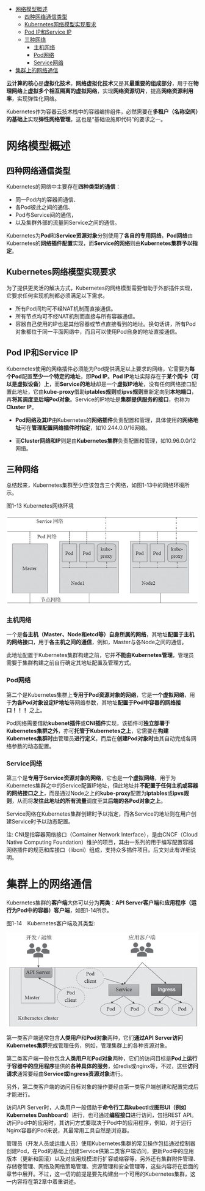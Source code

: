 
<!-- @import "[TOC]" {cmd="toc" depthFrom=1 depthTo=6 orderedList=false} -->

<!-- code_chunk_output -->

- [网络模型概述](#网络模型概述)
  - [四种网络通信类型](#四种网络通信类型)
  - [Kubernetes网络模型实现要求](#kubernetes网络模型实现要求)
  - [Pod IP和Service IP](#pod-ip和service-ip)
  - [三种网络](#三种网络)
    - [主机网络](#主机网络)
    - [Pod网络](#pod网络)
    - [Service网络](#service网络)
- [集群上的网络通信](#集群上的网络通信)

<!-- /code_chunk_output -->

**云计算的核心**是**虚拟化技术**，**网络虚拟化技术**又是其**最重要的组成部分**，用于在**物理网络**上**虚拟多个相互隔离的虚拟网络**，实现**网络资源切片**，提高**网络资源利用率**，实现弹性化网络。

Kubernetes作为容器云技术栈中的容器编排组件，必然需要在**多租户（名称空间）的基础上**实现**弹性网络管理**，这也是“基础设施即代码”的要求之一。

# 网络模型概述

## 四种网络通信类型

Kubernetes的网络中主要存在**四种类型的通信**：

* 同一Pod内的容器间通信、
* 各Pod彼此之间的通信、
* Pod与Service间的通信，
* 以及集群外部的流量同Service之间的通信。

Kubernetes为**Pod**和**Service资源对象**分别使用了**各自的专用网络**，**Pod网络**由Kubernetes的**网络插件配置**实现，而**Service的网络**则由**Kubernetes集群予以指定**。

## Kubernetes网络模型实现要求

为了提供更灵活的解决方式，Kubernetes的网络模型需要借助于外部插件实现，它要求任何实现机制都必须满足以下需求。

* 所有Pod间均可不经NAT机制而直接通信。
* 所有节点均可不经NAT机制而直接与所有容器通信。
* 容器自己使用的IP也是其他容器或节点直接看到的地址。换句话讲，所有Pod对象都位于同一平面网络中，而且可以使用Pod自身的地址直接通信。

## Pod IP和Service IP

Kubernetes使用的网络插件必须能为Pod提供满足以上要求的网络，它需要为**每个Pod**配置**至少一个特定的地址**，即**Pod IP**。**Pod IP**地址实际存在于**某个网卡（可以是虚拟设备）上**，而**Service的地址**却是一个**虚拟IP地址**，没有任何网络接口配置此地址，它由**kube-proxy**借助**iptables规则**或**ipvs规则**重新定向到**本地端口**，再**将其调度至后端Pod对象**。Service的IP地址是**集群提供服务的接口**，也称为**Cluster IP**。

* **Pod网络及其IP**由Kubernetes的**网络插件**负责配置和管理，具体使用的**网络地址**可在**管理配置网络插件时指定**，如10.244.0.0/16网络。

* 而**Cluster网络和IP**则是由**Kubernetes集群**负责配置和管理，如10.96.0.0/12网络。

## 三种网络

总结起来，Kubernetes集群至少应该包含三个网络，如图1-13中的网络环境所示。

图1-13 Kubernetes网络环境

![2019-10-15-14-53-29.png](./images/2019-10-15-14-53-29.png)

### 主机网络

一个是**各主机（Master、Node和etcd等）自身所属的网络**，其地址**配置于主机的网络接口**，用于**各主机之间的通信**，例如，Master与各Node之间的通信。

此地址配置于Kubernetes集群构建之前，它并**不能由Kubernetes管理**，管理员需要于集群构建之前自行确定其地址配置及管理方式。

### Pod网络

第二个是Kubernetes集群上**专用于Pod资源对象的网络**，它是**一个虚拟网络**，用于**为各Pod对象设定IP地址**等网络参数，其地址**配置于Pod中容器的网络接口！！！** 之上。

Pod网络需要借助**kubenet插件**或**CNI插件**实现，该插件可**独立部署于Kubernetes集群之外**，亦可**托管于Kubernetes之上**，它需要在**构建Kubernetes集群时**由管理员**进行定义**，而后在**创建Pod对象时**由其自动完成各网络参数的动态配置。

### Service网络

第三个是**专用于Service资源对象的网络**，它也是**一个虚拟网络**，用于为Kubernetes集群之中的Service配置IP地址，但此地址并**不配置于任何主机或容器的网络接口之上**，而是通过Node之上的**kube-proxy**配置为**iptables**或**ipvs规则**，从而将**发往此地址的所有流量**调度至其**后端的各Pod对象之上**。

Service网络在Kubernetes集群创建时予以指定，而各Service的地址则在用户创建Service时予以动态配置。

注: CNI是指容器网络接口（Container Network Interface），是由CNCF（Cloud Native Computing Foundation）维护的项目，其由一系列的用于编写配置容器网络插件的规范和库接口（libcni）组成，支持众多插件项目。后文对此有详细说明。

# 集群上的网络通信

Kubernetes集群的**客户端**大体可以分为**两类**：**API Server客户端**和**应用程序（运行为Pod中的容器）客户端**，如图1-14所示。

图1-14　Kubernetes客户端及其类型:

![2019-10-15-15-36-04.png](./images/2019-10-15-15-36-04.png)

第一类客户端通常包含**人类用户**和**Pod对象**两种，它们**通过API Server访问Kubernetes集群**完成管理任务，例如，管理集群上的各种资源对象。

第二类客户端一般也包含**人类用户**和**Pod对象**两种，它们的访问目标是**Pod上运行于容器中的应用程序**提供的**各种具体的服务**，如redis或nginx等，不过，这些**访问请求**通常要经由**Service或Ingress资源对象**进行。

另外，第二类客户端的访问目标对象的操作要经由第一类客户端创建和配置完成后才能进行。

访问API Server时，人类用户一般借助于**命令行工具kubectl**或**图形UI（例如Kubernetes Dashboard**）进行，也可通过**编程接口**进行访问，包括REST API。访问Pod中的应用时，其访问方式要取决于Pod中的应用程序，例如，对于运行Nginx容器的Pod来说，其最常用工具自然是浏览器。

管理员（开发人员或运维人员）使用Kubernetes集群的常见操作包括通过控制器创建Pod，在Pod的基础上创建Service供第二类客户端访问，更新Pod中的应用版本（更新和回滚）以及对应用规模进行扩容或缩容等，另外还有集群附件管理、存储卷管理、网络及网络策略管理、资源管理和安全管理等，这些内容将在后面的章节中展开。不过，这一切的前提是要先构建出一个可用的Kubernetes集群，这一内容将在第2章中着重讲述。
